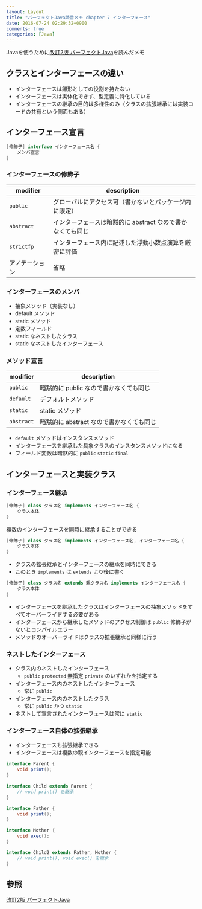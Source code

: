 ```yaml
---
layout: Layout
title: "パーフェクトJava読書メモ chapter 7 インターフェース"
date: 2016-07-24 02:29:32+0900
comments: true
categories: [Java]
---
```


Javaを使うために[改訂2版 パーフェクトJava](http://www.amazon.co.jp/gp/product/4774166855/ref=as_li_ss_tl?ie=UTF8&camp=247&creative=7399&creativeASIN=4774166855&linkCode=as2&tag=sojiro14-22)を読んだメモ

## クラスとインターフェースの違い
* インターフェースは雛形としての役割を持たない
* インターフェースは実体化できず、型定義に特化している
* インターフェースの継承の目的は多様性のみ（クラスの拡張継承には実装コードの共有という側面もある）

## インターフェース宣言
```java
[修飾子] interface インターフェース名 {
    メンバ宣言
}
```

### インターフェースの修飾子
| modifier | description |
| -------- | ----------- |
| `public` | グローバルにアクセス可（書かないとパッケージ内に限定） |
| `abstract` | インターフェースは暗黙的に abstract なので書かなくても同じ |
| `strictfp` | インターフェース内に記述した浮動小数点演算を厳密に評価 |
| アノテーション | 省略 |

### インターフェースのメンバ
* 抽象メソッド（実装なし）
* default メソッド
* static メソッド
* 定数フィールド
* static なネストしたクラス
* static なネストしたインターフェース

### メソッド宣言
| modifier | description |
| -------- | ----------- |
| `public` | 暗黙的に public なので書かなくても同じ|
| `default` | デフォルトメソッド |
| `static` | static メソッド |
| `abstract` | 暗黙的に abstract なので書かなくても同じ |

* `default` メソッドはインスタンスメソッド
* インターフェースを継承した具象クラスのインスタンスメソッドになる
* フィールド変数は暗黙的に `public` `static` `final`

## インターフェースと実装クラス
### インターフェース継承
```java
[修飾子] class クラス名 implements インターフェース名 {
    クラス本体
}
```

複数のインターフェースを同時に継承することができる

```java
[修飾子] class クラス名 implements インターフェース名, インターフェース名 {
    クラス本体
}
```

* クラスの拡張継承とインターフェースの継承を同時にできる
* このとき `implements` は `extends` より後に書く

```java
[修飾子] class クラス名 extends 親クラス名 implements インターフェース名 {
    クラス本体
}
```

* インターフェースを継承したクラスはインターフェースの抽象メソッドをすべてオーバーライドする必要がある
* インターフェースから継承したメソッドのアクセス制御は `public` 修飾子がないとコンパイルエラー
* メソッドのオーバーライドはクラスの拡張継承と同様に行う

### ネストしたインターフェース
* クラス内のネストしたインターフェース
    * `public` `protected` 無指定 `private` のいずれかを指定する
* インターフェース内のネストしたインターフェース
    * 常に `public`
* インターフェース内のネストしたクラス
    * 常に `public` かつ `static`
* ネストして宣言されたインターフェースは常に `static`

### インターフェース自体の拡張継承
* インターフェースも拡張継承できる
* インターフェースは複数の親インターフェースを指定可能

```java
interface Parent {
    void print();
}

interface Child extends Parent {
    // void print() を継承
}

interface Father {
    void print();
}

interface Mother {
    void exec();
}

interface Child2 extends Father, Mother {
    // void print(), void exec() を継承
}
```

## 参照
[改訂2版 パーフェクトJava](http://www.amazon.co.jp/gp/product/4774166855/ref=as_li_ss_tl?ie=UTF8&camp=247&creative=7399&creativeASIN=4774166855&linkCode=as2&tag=sojiro14-22)
